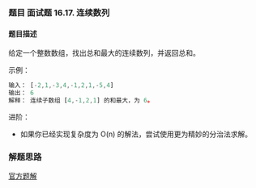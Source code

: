 ### 题目 面试题 16.17. 连续数列
#### 题目描述
给定一个整数数组，找出总和最大的连续数列，并返回总和。

示例：

```js
输入： [-2,1,-3,4,-1,2,1,-5,4]
输出： 6
解释： 连续子数组 [4,-1,2,1] 的和最大，为 6。
```
进阶：

- 如果你已经实现复杂度为 O(n) 的解法，尝试使用更为精妙的分治法求解。

### 解题思路
[官方题解](https://leetcode-cn.com/problems/contiguous-sequence-lcci/solution/lian-xu-shu-lie-by-leetcode-solution-be4z/)